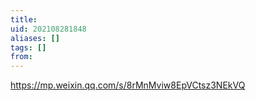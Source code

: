```yaml
---
title: 
uid: 202108281848
aliases: []
tags: []
from: 
---
```

https://mp.weixin.qq.com/s/8rMnMviw8EpVCtsz3NEkVQ